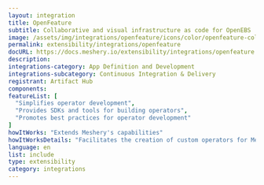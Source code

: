 ```yaml
---
layout: integration
title: OpenFeature
subtitle: Collaborative and visual infrastructure as code for OpenEBS
image: /assets/img/integrations/openfeature/icons/color/openfeature-color.svg
permalink: extensibility/integrations/openfeature
docURL: https://docs.meshery.io/extensibility/integrations/openfeature
description: 
integrations-category: App Definition and Development
integrations-subcategory: Continuous Integration & Delivery
registrant: Artifact Hub
components: 
featureList: [
  "Simplifies operator development",
  "Provides SDKs and tools for building operators",
  "Promotes best practices for operator development"
]
howItWorks: "Extends Meshery's capabilities"
howItWorksDetails: "Facilitates the creation of custom operators for Meshery"
language: en
list: include
type: extensibility
category: integrations
---
```

